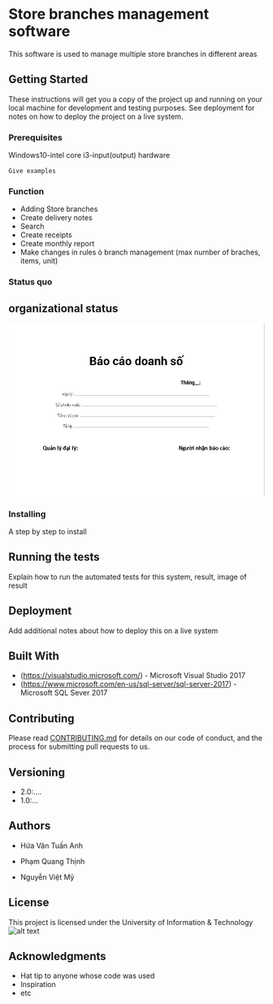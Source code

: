 # Store branches management software

This software is used to manage multiple store branches in different areas

## Getting Started

These instructions will get you a copy of the project up and running on your local machine for development and testing purposes. See deployment for notes on how to deploy the project on a live system.

### Prerequisites

Windows10-intel core i3-input(output) hardware

```
Give examples
```
### Function

* Adding Store branches 
* Create delivery notes
* Search
* Create receipts
* Create monthly report
* Make changes in rules ò branch management (max number of braches, items, unit)

### Status quo

## organizational status
![alt text](https://github.com/hvtanh07/pm-quan-ly-dai-ly/blob/master/bcds.png)

### Installing

A step by step to install 

## Running the tests

Explain how to run the automated tests for this system, result, image of result

## Deployment

Add additional notes about how to deploy this on a live system

## Built With

* (https://visualstudio.microsoft.com/) - Microsoft Visual Studio 2017
* (https://www.microsoft.com/en-us/sql-server/sql-server-2017) - Microsoft SQL Sever 2017

## Contributing

Please read [CONTRIBUTING.md](https://gist.github.com/PurpleBooth/b24679402957c63ec426) for details on our code of conduct, and the process for submitting pull requests to us.

## Versioning

* 2.0:....
* 1.0:...

## Authors

* Hứa Văn Tuấn Anh

* Phạm Quang Thịnh

* Nguyễn Việt Mỹ


## License

This project is licensed under the University of Information & Technology
![alt text](https://upload.wikimedia.org/wikipedia/commons/thumb/0/06/Logo_UIT_In.jpg/220px-Logo_UIT_In.jpg)

## Acknowledgments

* Hat tip to anyone whose code was used
* Inspiration
* etc
